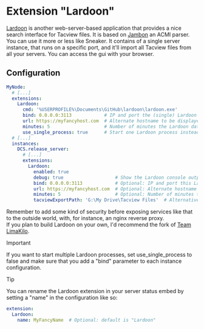 # Extension "Lardoon"
[Lardoon](https://github.com/b1naryth1ef/lardoon) is another web-server-based application that provides a nice search 
interface for Tacview files. It is based on [Jambon](https://github.com/b1naryth1ef/jambon) an ACMI parser.</br>
You can use it more or less like Sneaker. It contains of a single server instance, that runs on a specific port, and
it'll import all Tacview files from all your servers. You can access the gui with your browser.

## Configuration
```yaml
MyNode:
  # [...]
  extensions:
    Lardoon:
      cmd: '%USERPROFILE%\Documents\GitHub\lardoon\lardoon.exe'
      bind: 0.0.0.0:3113            # IP and port the (single) Lardoon server is listening to
      url: https://myfancyhost.com  # Alternate hostname to be displayed in your status embed 
      minutes: 5                    # Number of minutes the Lardoon database is updated
      use_single_process: true      # Start one Lardoon process instead of one per node (default: true) 
  # [...]
  instances:
    DCS.release_server:
      # [...]
      extensions:
        Lardoon:
          enabled: true
          debug: true                   # Show the Lardoon console output in the DCSSB console. Default = false
          bind: 0.0.0.0:3113            # Optional: IP and port this Lardoon server is listening to (only needed if use_single_process is false)
          url: https://myfancyhost.com  # Optional: Alternate hostname to be displayed in your status embed (only needed if use_single_process is false)
          minutes: 5                    # Optional: Number of minutes the Lardoon database is updated (only needed if use_single_process is false)
          tacviewExportPath: 'G:\My Drive\Tacview Files'  # Alternative drive for tacview files (default: auto-detect from Tacview)
```
Remember to add some kind of security before exposing services like that to the outside world, with, for instance,
an nginx reverse proxy.</br>
If you plan to build Lardoon on your own, I'd recommend the fork of [Team LimaKilo](https://github.com/team-limakilo/lardoon).

> [!IMPORTANT]
> If you want to start multiple Lardoon processes, set use_single_process to false and make sure that you add a "bind"
> parameter to each instance configuration.

> [!TIP]
> You can rename the Lardoon extension in your server status embed by setting a "name" in the configuration like so:
> ```yaml
> extension:
>   Lardoon:
>     name: MyFancyName  # Optional: default is "Lardoon"
> ```
